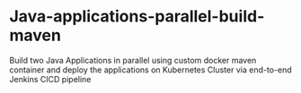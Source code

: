 # Java-applications-parallel-build-maven
Build two Java Applications in parallel using custom docker maven container and deploy the applications on Kubernetes Cluster via end-to-end Jenkins CICD pipeline
